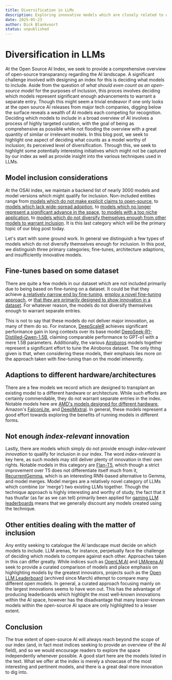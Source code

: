 ```yaml
---
title: Diversification in LLMs
description: Exploring innovative models which are closely related to other models
date: 2025-05-23
author: Dick Blankvoort
status: unpublished
---
```

# Diversification in LLMs
<author :author="author"></author>
<date :date="date"></date>

<!-- Desired message:
1. We do not record all AI models comprehensively. In particular, we do not record models which do not match certain diversification criteria.
2. This implies that there exists a significant amount of innovation outside of our index as well.
3. These are some notable projects which, despite perhaps not diversifying themselves majorly from other models, are still worth a mention. -->

At the Open Source AI Index, we seek to provide a comprehensive overview of open-source transparancy regarding the AI landscape. A significant challenge involved with designing an index for this is deciding what models to include. Aside from the question of _what should even count as an open-source model_ for the purposes of inclusion, this proces involves deciding which models represent significant enough advancements to warrant a separate entry. Though this might seem a trivial endeavor if one only looks at the open source AI releases from major tech companies, digging below the surface reveals a wealth of AI models each competing for recognition. Deciding which models to include in a broad overview of AI involves a process of highly targeted curation, with the goal of being as comprehensive as possible while not flooding the overview with a great quantity of similar or irrelevant models. In this blog post, we seek to highlight one aspect of deciding what counts as a model worthy of inclusion; its perceived level of diversification. Through this, we seek to highlight some potentially interesting initiatives which might not be captured by our index as well as provide insight into the various techniques used in LLMs.

## Model inclusion considerations
At the OSAI index, we maintain a backend list of nearly 3000 models and model versions which might qualify for inclusion. Non-included entities range from [models which do not make explicit claims to open-source](https://huggingface.co/replit/replit-code-v1_5-3b), to [models which lack wide-spread adoption](https://huggingface.co/SebastianSchramm/Cerebras-GPT-111M-instruction-sft-lora-merged-dpo-lora), to [models which no longer represent a significant advance in the space](https://huggingface.co/NousResearch/Nous-Puffin-70B), [to models with a too niche application](https://huggingface.co/nvidia/OpenMath2-Llama3.1-70B), to [models which do not diversify themselves enough from other models to warrant inclusion](https://huggingface.co/nvidia/Llama-3.1-Minitron-4B-Width-Base). It is this last category which will be the primary topic of our blog post today.

Let's start with some ground work. In general we distinguish a few types of models which do not diversify themselves enough for inclusion. In this post, we distinguish three primary categories; fine-tunes, architecture adaptions, and insufficiently innovative models.

## Fine-tunes based on some dataset
There are quite a few models in our dataset which are not included primarily due to being based on fine-tuning on a dataset. It could be that they achieve [a relatively narrow end by fine-tuning](https://huggingface.co/teknium/CollectiveCognition-v1.1-Mistral-7B), [employ a novel fine-tuning approach](https://huggingface.co/ernie-research/HH-RLHF-Gemma-2B-MA-PPO-Fixed5), or [that they are primarily designed to show innovation in a dataset](https://huggingface.co/OFA-Sys/OccuLLaMA-7B). For whatever reason, the models do not diversify themselves enough to warrant separate entries.

This is not to say that these models do not deliver major innovation, as many of them do so. For instance, [DeepScaleR](https://huggingface.co/agentica-org/DeepScaleR-1.5B-Preview) achieves significant performance gain in long contexts over its base model [DeepSeek-R1-Distilled-Qwen-1.5B](https://huggingface.co/deepseek-ai/DeepSeek-R1-Distill-Qwen-1.5B), claiming comparable performance to GPT-o1 with a mere 1.5B parameters. Additionally, the various [Airoboros](https://huggingface.co/jondurbin/airoboros-110b-3.3) models together represent a significant effort to tune the Airoboros dataset. The only thing given is that, when considering these models, their emphasis lies more on the approach taken with fine-tuning than on the model inherently.

## Adaptions to different hardware/architectures
There are a few models we record which are designed to transplant an existing model to a different hardware or architecture. While such efforts are certainly commendable, they do not warrant separate entries in the index. Notable models here are [AMD's models designed for different hardware](https://huggingface.co/amd/AMD-OLMo-1B-SFT-DPO), Amazon's [FalconLite](https://huggingface.co/amazon/FalconLite), and [DeepMixtral](https://huggingface.co/cognitivecomputations/DeepMixtral-8x7b-Instruct). In general, these models represent a good effort towards exploring the benefits of running models in different forms.

## Not enough _index-relevant_ innovation
Lastly, there are models which simply do not provide enough _index-relevant innovation_ to qualify for inclusion in our index. The word _index-relevant_ is key here, as such models may still deliver plenty of innovation in their own rights. Notable models in this category are [Flan-T5](https://huggingface.co/google/flan-t5-xxl), which though a strict improvement over T5 does not differentiate itself much from it, [RecurrentGemma](https://huggingface.co/google/recurrentgemma-9b-it), which is an interesting RNN-based alternative to Gemma, and model merges. Model merges are a relatively novel category of LLMs which combine (or 'merge') two existing LLMs together. Though the technique approach is highly interesting and worthy of study, the fact that it has thusfar (as far as we can tell) primarily been applied for [gaming LLM leaderboards](https://huggingface.co/spaces/open-llm-leaderboard/open_llm_leaderboard) means that we generally discount any models created using the technique.

## Other entities dealing with the matter of inclusion
Any entity seeking to catalogue the AI landscape must decide on which models to include. LLM arenas, for instance, perpetually face the challenge of deciding which models to compare against each other. Approaches taken in this can differ greatly. While indices such as [OpenLM.AI](https://openlm.ai/chatbot-arena/) and [LMArena.AI](https://lmarena.ai/) seek to provide a curated comparison of models and place emphasis on highlighting models by the greatest innovators, projects such as the [Open LLM Leaderboard](https://huggingface.co/spaces/open-llm-leaderboard/open_llm_leaderboard#/) (archived since March) attempt to compare many different open models. In general, a curated approach focusing mainly on the largest innovations seems to have won out. This has the advantage of producing leaderboards which highlight the most well-known innovations within the AI space, however has the disadvantage that many lesser-known models within the open-source AI space are only highlighted to a lesser extent.

## Conclusion
The true extent of open-source AI will always reach beyond the scope of our index (and, in fact most indices seeking to provide an overview of the AI field), and so we would encourage readers to explore the space independently whenever possible. A good start here are the models listed in the text. What we offer at the index is merely a showcase of the most interesting and pertinent models, and there is a great deal more innovation to dig into.

<!--
General categories of 'too undiversified':
- ! Regular fine-tunes !
  - CollectiveCognition-v1.1-Mistral-7B
  - DeepScaleR-1.5B-Preview
  - Llama-3.1-8B-Dragonfly-v2
  - Gemma2-9B-IT-Simpo-Infinity-Preference
  - Llama-3.2-1B-Instruct-APIGen-FC-v0.1
  - Mistral-7B-v0.1-Flashback-v2-Instruct
  - Opt-125M-DPO-Full
  - EleutherAI-Pythia-6.9B-Deduped-SFT-TLDR
  - ! Novel fine-tuning approach (subcat) !
    - HH-RLHF-Gemma-2B-MA-PPO-Fixed5
    - GRIN-MoE
  - ! Demonstrates innovation in a dataset (subcat) !
    - Bagel
    - DistilabelBeagle14-7B
    - Distilabeled-Marcoro14-7B-Slerp-Full
    - Distilabeled-OpenHermes-2.5-Mistral-7B
    - OccuLLaMA-7B
- ! Model adaptions to different arch/hardware !
  - FalconLite
  - Llama-3.1-SwiftKV-8B-Instruct
  - AMD-OLMo-1B-SFT-DPO
  - DeepMixtral-8x7B-Instruct
- ! Too minor innovation for sign. inclusion !
  - Flan-T5-XXL
  - RecurrentGemma-9B-IT
  - ! Model merges (subcat) !
- Attempted replications of existing models
  - Alpaca-Chavez
- Safety-tuned/unaligned models
  - AmberChat/AmberSafe
  - R1-1776
  - SpicyBoros-70B-2.2
  - WizardLM-Uncensored-Falcon-7B
- Fine-tuned on different models?
  - GPT4-x-Alpaca
  - Redmond-Hermes-Coder
  - Hermes-RWKV-v5-7B
- Language-tuned models?
  - Arabic-StableLM
  - C4AI-Command-R7B-Arabic-02-2025
  - Japanese-Stable-VLM
  - Llama-2-13B-Chat-Dutch
- Vision models?
  - Aya-Vision
  - BELLE-VL
  - K2-Vision-65B
  - Wings-Qwen1.5-8B
- (Non-)MoE variants?
  - Eurus-70B-NCA
  - Hunyuan-7B-Instruct
  - Airoboros-LMoE
- Different base model?
  - Airoboros-Mistral
  - Airoboros-Jamba
- Different model versions (not discussed)
- Different model sizes (not discussed)
- Quantization/Context length (not discussed)
-->